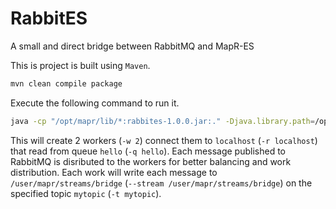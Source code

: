 # RabbitES
A small and direct bridge between RabbitMQ and MapR-ES

This is project is built using `Maven`. 

```bash
mvn clean compile package
```

Execute the following command to run it.

```bash
java -cp "/opt/mapr/lib/*:rabbites-1.0.0.jar:." -Djava.library.path=/opt/mapr/lib com.github.anicolaspp.rabbites.App -r localhost -w 2 -q hello --stream /user/mapr/streams/bridge -t mytopic
```

This will create 2 workers (`-w 2`) connect them to `localhost` (`-r localhost`) that read from queue `hello` (`-q hello`). Each message published to RabbitMQ is disributed to the workers for better balancing and work distribution. Each work will write each message to `/user/mapr/streams/bridge` (`--stream /user/mapr/streams/bridge`) on the specified topic `mytopic` (`-t mytopic`).

